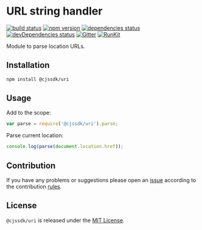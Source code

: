 URL string handler
==================

[![build status](https://img.shields.io/travis/cjssdk/uri.svg?style=flat-square)](https://travis-ci.org/cjssdk/uri)
[![npm version](https://img.shields.io/npm/v/@cjssdk/uri.svg?style=flat-square)](https://www.npmjs.com/package/@cjssdk/uri)
[![dependencies status](https://img.shields.io/david/cjssdk/uri.svg?style=flat-square)](https://david-dm.org/cjssdk/uri)
[![devDependencies status](https://img.shields.io/david/dev/cjssdk/uri.svg?style=flat-square)](https://david-dm.org/cjssdk/uri?type=dev)
[![Gitter](https://img.shields.io/badge/gitter-join%20chat-blue.svg?style=flat-square)](https://gitter.im/DarkPark/cjssdk)
[![RunKit](https://img.shields.io/badge/RunKit-try-yellow.svg?style=flat-square)](https://npm.runkit.com/@cjssdk/uri)


Module to parse location URLs.


## Installation ##

```bash
npm install @cjssdk/uri
```


## Usage ##

Add to the scope:

```js
var parse = require('@cjssdk/uri').parse;
```

Parse current location:

```js
console.log(parse(document.location.href));
```


## Contribution ##

If you have any problems or suggestions please open an [issue](https://github.com/cjssdk/uri/issues)
according to the contribution [rules](.github/contributing.md).


## License ##

`@cjssdk/uri` is released under the [MIT License](license.md).
